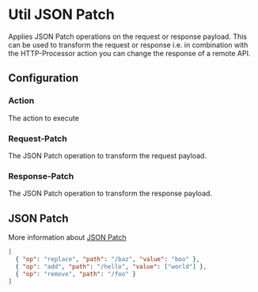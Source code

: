 
# Util JSON Patch

Applies JSON Patch operations on the request or response payload. This can be used to transform the request
or response i.e. in combination with the HTTP-Processor action you can change the response of a remote API.

## Configuration

### Action

The action to execute

### Request-Patch

The JSON Patch operation to transform the request payload.

### Response-Patch

The JSON Patch operation to transform the response payload.

## JSON Patch

More information about [JSON Patch](https://jsonpatch.com/)

```json
[
  { "op": "replace", "path": "/baz", "value": "boo" },
  { "op": "add", "path": "/hello", "value": ["world"] },
  { "op": "remove", "path": "/foo" }
]
```